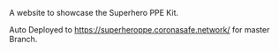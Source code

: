 A website to showcase the Superhero PPE Kit.

Auto Deployed to https://superheroppe.coronasafe.network/ for master Branch. 
